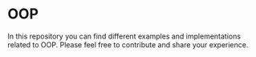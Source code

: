 # OOP
In this repository you can find different examples and implementations related to OOP. Please feel free to contribute and share your experience.
